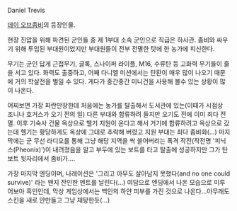 Daniel Trevis  

[데이 오브좀비](%EB%8D%B0%EC%9D%B4%20%EC%98%A4%EB%B8%8C%20%EC%A2%80%EB%B9%84.md)의 등장인물.

현장 진압을 위해 파견된 군인들 중 제 1부대 소속 군인으로 직급은 하사관. 좀비와 싸우기 위해 투입된 부대원이었지만 부대원들이 전부 전멸한
탓에 한 농가에 피신한다.  

무기는 군인 답게 근접무기, 글록, 스나이퍼 라이플, M16, 수류탄 등 고화력 무기들이 줄을 서고 있다. 화력도 출중하고, 어째 다니엘
미션에서는 탄환이 매우 많이 나오기 때문에 거의 학살전을 벌일 수 있다. 게다가 중간중간 미니건을 사용해 볼수 있는 상황이 많이 나온다.  

어찌보면 가장 파란만장한데 처음에는 농가를 탈출해서 도서관에 있는(이때가 시점상 조니나 호거스가 오기 전의 일) 다른 부대와 합류하려 들지만
오기도 전에 이미 죄다 전멸. 이후 기숙사 건물 옥상으로 헬기 지원이 온다고 해서 거기에 합류하려고 옥상으로 갔는데 헬기는 황당하게도 옥상에
그대로 추락해 버렸고 지원 부대는 죄다 좀비화(...) 마지막에는 군 무선 라디오를 통해 그냥 해당 지역을 싹 쓸어버리는 폭격 작전(작전명
'피닉스(Pheonix)')이 내려졌음을 알고 부두에 있는 보트를 타고 탈출에 성공하지만 그가 탄 보트 뒷자리에서 좀비가….  

가장 마지막 엔딩이며, 나레이션은 '그리고 아무도 살아남지 못했다(and no one could survive)' 라는 왠지 잔인한 멘트를
날린다(...) 여담으로 엔딩에서 나온 모습으로 미루어보아 흑인인데, 막상 게임상에서는 백인의 하얀 피부를 가진 것으로 나온다...아무래도
스킨을 새로 안만들고 그냥 재탕한듯(...)  

